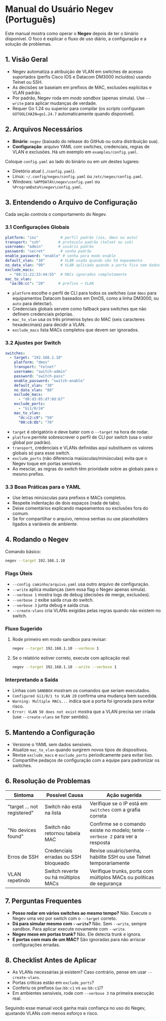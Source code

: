 # Manual do Usuário Negev (Português)

Este manual mostra como operar o **Negev** depois de ter o binário disponível. O foco é explicar o fluxo de uso diário, a configuração e a solução de problemas.

## 1. Visão Geral
- Negev automatiza a atribuição de VLAN em switches de acesso suportados (perfis Cisco IOS e Datacom DM3000 incluídos) usando Telnet ou SSH.
- As decisões se baseiam em prefixos de MAC, exclusões explícitas e VLAN padrão.
- Por padrão, Negev roda em *modo sandbox* (apenas simula). Use `--write` para aplicar mudanças de verdade.
- Requer Go 1.24 ou superior para compilar (os scripts configuram `GOTOOLCHAIN=go1.24.7` automaticamente quando disponível).

## 2. Arquivos Necessários
- **Binário**: `negev` (baixado do release do GitHub ou outra distribuição sua).
- **Configuração**: arquivo YAML com switches, credenciais, regras de VLAN e exclusões. Há um exemplo em `examples/config.yaml`.

Coloque `config.yaml` ao lado do binário ou em um destes lugares:
- Diretório atual (`./config.yaml`).
- Linux: `~/.config/negev/config.yaml` ou `/etc/negev/config.yaml`.
- Windows: `%APPDATA%\negev\config.yaml` ou `%ProgramData%\negev\config.yaml`.

## 3. Entendendo o Arquivo de Configuração
Cada seção controla o comportamento do Negev.

### 3.1 Configurações Globais
```yaml
platform: "ios"          # perfil padrão (ios, dmos ou auto)
transport: "ssh"        # protocolo padrão (telnet ou ssh)
username: "admin"       # usuário padrão
password: "secret"       # senha padrão
enable_password: "enable" # senha para modo enable
default_vlan: "10"       # VLAN usada quando não há mapeamento
no_data_vlan: "99"       # VLAN aplicada quando a porta fica sem dados
exclude_macs:
  - "00:11:22:33:44:55"  # MACs ignorados completamente
mac_to_vlan:
  "aa:bb:cc": "20"      # prefixo → VLAN
```

- `platform` escolhe o perfil de CLI para todos os switches (use `dmos` para equipamentos Datacom baseados em DmOS, como a linha DM3000, ou `auto` para detectar).
- Credenciais globais servem como fallback para switches que não definem credenciais próprias.
- `mac_to_vlan` usa os três primeiros bytes do MAC (seis caracteres hexadecimais) para decidir a VLAN.
- `exclude_macs` lista MACs completos que devem ser ignorados.

### 3.2 Ajustes por Switch
```yaml
switches:
  - target: "192.168.1.10"
    platform: "dmos"
    transport: "telnet"
    username: "switch-admin"
    password: "switch-pass"
    enable_password: "switch-enable"
    default_vlan: "30"
    no_data_vlan: "88"
    exclude_macs:
      - "d8:d3:85:d7:0d:b7"
    exclude_ports:
      - "Gi1/0/24"
    mac_to_vlan:
      "dc:c2:c9": "50"
      "00:c8:8b": "70"
```

- `target` é obrigatório e deve bater com o `--target` na hora de rodar.
- `platform` permite sobrescrever o perfil de CLI por switch (usa o valor global por padrão).
- `transport`, credenciais e VLANs definidas aqui substituem os valores globais só para esse switch.
- `exclude_ports` (não diferencia maiúsculas/minúsculas) evita que o Negev toque em portas sensíveis.
- Ao mesclar, as regras do switch têm prioridade sobre as globais para o mesmo prefixo.

### 3.3 Boas Práticas para o YAML
- Use letras minúsculas para prefixos e MACs completos.
- Respeite indentação de dois espaços (nada de tabs).
- Deixe comentários explicando mapeamentos ou exclusões fora do comum.
- Se for compartilhar o arquivo, remova senhas ou use placeholders ligados a variáveis de ambiente.

## 4. Rodando o Negev
Comando básico:
```bash
negev --target 192.168.1.10
```

### Flags Úteis
- `--config caminho/arquivo.yaml` usa outro arquivo de configuração.
- `--write` aplica mudanças (sem essa flag o Negev apenas simula).
- `--verbose 1` mostra logs de debug (decisões de merge, exclusões).
- `--verbose 2` exibe saída crua do switch.
- `--verbose 3` junta debug e saída crua.
- `--create-vlans` cria VLANs exigidas pelas regras quando não existem no switch.

### Fluxo Sugerido
1. Rode primeiro em modo sandbox para revisar:
   ```bash
   negev --target 192.168.1.10 --verbose 1
   ```
2. Se o relatório estiver correto, execute com aplicação real:
   ```bash
   negev --target 192.168.1.10 --write --verbose 1
   ```

### Interpretando a Saída
- Linhas com `SANDBOX` mostram os comandos que seriam executados.
- `Configured Gi1/0/1 to VLAN 20` confirma uma mudança bem sucedida.
- `Warning: Multiple MACs...` indica que a porta foi ignorada para evitar risco.
- `Error: VLAN 50 does not exist` mostra que a VLAN precisa ser criada (use `--create-vlans` se fizer sentido).

## 5. Mantendo a Configuração
- Versione o YAML sem dados sensíveis.
- Atualize `mac_to_vlan` quando surgirem novos tipos de dispositivos.
- Revise `exclude_macs` e `exclude_ports` periodicamente para evitar lixo.
- Compartilhe pedaços de configuração com a equipe para padronizar os switches.

## 6. Resolução de Problemas
| Sintoma | Possível Causa | Ação sugerida |
| --- | --- | --- |
| "target ... not registered" | Switch não está na lista | Verifique se o IP está em `switches` com a grafia correta |
| "No devices found" | Switch não retornou tabela MAC | Confirme se o comando existe no modelo; tente `--verbose 2` para ver a resposta |
| Erros de SSH | Credenciais erradas ou SSH bloqueado | Revise usuário/senha, habilite SSH ou use Telnet temporariamente |
| VLAN repetindo | Switch reverte ou há múltiplos MACs | Verifique trunks, porta com múltiplos MACs ou políticas de segurança |

## 7. Perguntas Frequentes
- **Posso rodar em vários switches ao mesmo tempo?** Não. Execute o Negev uma vez por switch com o `--target` correto.
- **Dá para simular mesmo com `--write`?** Não. Sem `--write`, sempre sandbox. Para aplicar execute novamente com `--write`.
- **Negev mexe em portas trunk?** Não. Ele detecta trunk e ignora.
- **E portas com mais de um MAC?** São ignoradas para não arriscar configurações erradas.

## 8. Checklist Antes de Aplicar
- As VLANs necessárias já existem? Caso contrário, pense em usar `--create-vlans`.
- Portas críticas estão em `exclude_ports`?
- Conferiu os prefixos (`aa:bb:c1` vs `aa:bb:c1`)?
- Em ambientes sensíveis, rode com `--verbose 3` na primeira execução real.

Seguindo esse manual você ganha mais confiança no uso do Negev, ajustando VLANs com menos esforço e risco.
